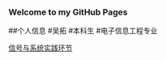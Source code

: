### Welcome to my GitHub Pages

##个人信息
#吴拓
#本科生
#电子信息工程专业

[信号与系统实践环节](https://github.com/Lsovo/my-code)
